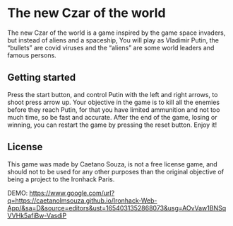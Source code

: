 # The new Czar of the world

The new Czar of the world is a game inspired by the game space invaders, but instead of aliens and a spaceship, You will play as Vladimir Putin, the “bullets” are covid viruses and the “aliens” are some world leaders and famous persons.

## Getting started

Press the start button, and control Putin with the left and right arrows, to shoot press arrow up. Your objective in the game is to kill all the enemies before they reach Putin, for that you have limited ammunition
and not too much time, so be fast and accurate. After the end of the game, losing or winning, you can restart the game by pressing the reset button. Enjoy it!

## License

This game was made by Caetano Souza, is not a free license game, and should not to be used for any other purposes than the original objective of being a project to the Ironhack Paris.

DEMO: https://www.google.com/url?q=https://caetanolmsouza.github.io/Ironhack-Web-App/&sa=D&source=editors&ust=1654031352868073&usg=AOvVaw1BNSqVVHk5afiBw-VasdiP
